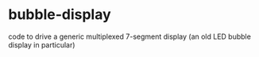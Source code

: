 bubble-display
==============

code to drive a generic multiplexed 7-segment display (an old LED bubble display in particular)
